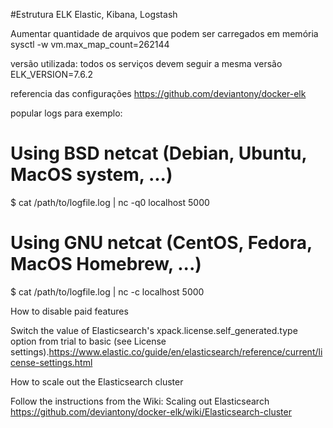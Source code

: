 #Estrutura ELK
Elastic, Kibana, Logstash

Aumentar quantidade de arquivos que podem ser carregados em memória
sysctl -w vm.max_map_count=262144

versão utilizada:
todos os serviços devem seguir a mesma versão
ELK_VERSION=7.6.2

referencia das configurações https://github.com/deviantony/docker-elk

popular logs para exemplo:

# Using BSD netcat (Debian, Ubuntu, MacOS system, ...)

$ cat /path/to/logfile.log | nc -q0 localhost 5000

# Using GNU netcat (CentOS, Fedora, MacOS Homebrew, ...)

$ cat /path/to/logfile.log | nc -c localhost 5000

How to disable paid features

Switch the value of Elasticsearch's xpack.license.self_generated.type option from trial to basic (see License settings).https://www.elastic.co/guide/en/elasticsearch/reference/current/license-settings.html

How to scale out the Elasticsearch cluster

Follow the instructions from the Wiki: Scaling out Elasticsearch
https://github.com/deviantony/docker-elk/wiki/Elasticsearch-cluster